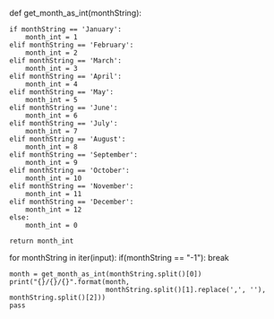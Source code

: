 def get_month_as_int(monthString):

    if monthString == 'January':
        month_int = 1
    elif monthString == 'February':
        month_int = 2
    elif monthString == 'March':
        month_int = 3
    elif monthString == 'April':
        month_int = 4
    elif monthString == 'May':
        month_int = 5
    elif monthString == 'June':
        month_int = 6
    elif monthString == 'July':
        month_int = 7
    elif monthString == 'August':
        month_int = 8
    elif monthString == 'September':
        month_int = 9
    elif monthString == 'October':
        month_int = 10
    elif monthString == 'November':
        month_int = 11
    elif monthString == 'December':
        month_int = 12
    else:
        month_int = 0

    return month_int


for monthString in iter(input):
    if(monthString == "-1"):
        break

    month = get_month_as_int(monthString.split()[0])
    print("{}/{}/{}".format(month,
                            monthString.split()[1].replace(',', ''), monthString.split()[2]))
    pass
